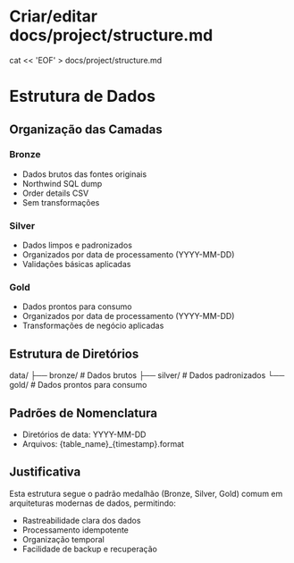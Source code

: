 # Criar/editar docs/project/structure.md
cat << 'EOF' > docs/project/structure.md
# Estrutura de Dados

## Organização das Camadas

### Bronze
- Dados brutos das fontes originais
- Northwind SQL dump
- Order details CSV
- Sem transformações

### Silver
- Dados limpos e padronizados
- Organizados por data de processamento (YYYY-MM-DD)
- Validações básicas aplicadas

### Gold
- Dados prontos para consumo
- Organizados por data de processamento (YYYY-MM-DD)
- Transformações de negócio aplicadas

## Estrutura de Diretórios

data/
├── bronze/ # Dados brutos
├── silver/ # Dados padronizados
└── gold/ # Dados prontos para consumo


## Padrões de Nomenclatura
- Diretórios de data: YYYY-MM-DD
- Arquivos: {table_name}_{timestamp}.format

## Justificativa
Esta estrutura segue o padrão medalhão (Bronze, Silver, Gold) comum em arquiteturas modernas de dados, permitindo:
- Rastreabilidade clara dos dados
- Processamento idempotente
- Organização temporal
- Facilidade de backup e recuperação
